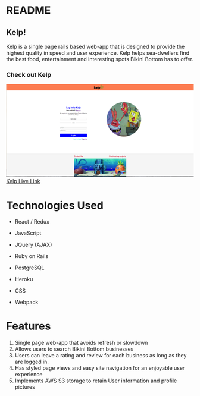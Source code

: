 # README

## Kelp! 
Kelp is a single page rails based web-app that is designed to provide the highest quality in speed and user experience. Kelp helps sea-dwellers find the best food, entertainment and interesting spots Bikini Bottom has to offer.

### Check out Kelp
![Kelp Pic](app/assets/images/kelppic.png?raw=true "kelp home pg")
[Kelp Live Link](https://kelp-aa.herokuapp.com/)


# Technologies Used

* React / Redux

* JavaScript

* JQuery (AJAX)

* Ruby on Rails

* PostgreSQL

* Heroku

* CSS

* Webpack

# Features

1. Single page web-app that avoids refresh or slowdown
2. Allows users to search Bikini Bottom businesses
3. Users can leave a rating and review for each business as long as they are logged in.
4. Has styled page views and easy site navigation for an enjoyable user experience
5. Implements AWS S3 storage to retain User information and profile pictures